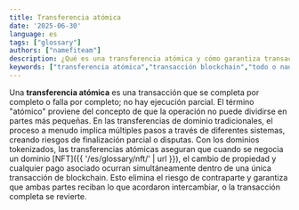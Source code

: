 ```yaml
---
title: Transferencia atómica
date: '2025-06-30'
language: es
tags: ["glossary"]
authors: ["namefiteam"]
description: ¿Qué es una transferencia atómica y cómo garantiza transacciones de dominio seguras?
keywords: ["transferencia atómica","transacción blockchain","todo o nada","intercambio seguro","contrato inteligente"]
---
```


Una **transferencia atómica** es una transacción que se completa por completo o falla por completo; no hay ejecución parcial. El término "atómico" proviene del concepto de que la operación no puede dividirse en partes más pequeñas. En las transferencias de dominio tradicionales, el proceso a menudo implica múltiples pasos a través de diferentes sistemas, creando riesgos de finalización parcial o disputas. Con los dominios tokenizados, las transferencias atómicas aseguran que cuando se negocia un dominio [NFT]({{ '/es/glossary/nft/' | url }}), el cambio de propiedad y cualquier pago asociado ocurran simultáneamente dentro de una única transacción de blockchain. Esto elimina el riesgo de contraparte y garantiza que ambas partes reciban lo que acordaron intercambiar, o la transacción completa se revierte.